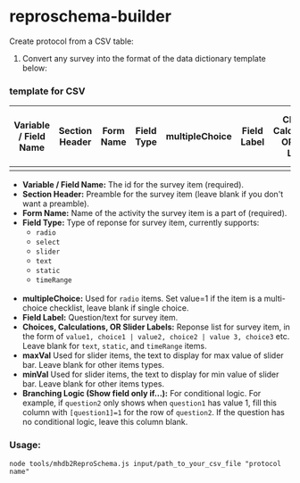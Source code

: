 # reproschema-builder

Create protocol from a CSV table:

1. Convert any survey into the format of the data dictionary template below:


### template for CSV 

Variable / Field Name |	Section Header | Form Name  |	Field Type  |	multipleChoice	| Field Label |	Choices, Calculations, OR Slider Labels | minVal |  maxVal |	Branching Logic (Show field only if...) |
|------------| ------------| ------------| ------------| ------------| ------------| ------------| ------------| ------------| ------------| 
|          |            |        |            |               |              |              |          |           |        |     

+ **Variable / Field Name:** The id for the survey item (required). <br/>
+ **Section Header:** Preamble for the survey item (leave blank if you don't want a preamble). <br/>
+ **Form Name:** Name of the activity the survey item is a part of (required). <br/>
+ **Field Type:** Type of reponse for survey item, currently supports: 
  + `radio`
  + `select`
  + `slider`
  + `text`
  + `static`
  + `timeRange`
  <br/>
+ **multipleChoice:** Used for `radio` items. Set value=1 if the item is a multi-choice checklist, leave blank if single choice. <br/>
+ **Field Label:** Question/text for survey item. <br/>
+ **Choices, Calculations, OR Slider Labels:** Reponse list for survey item, in the form of `value1, choice1 | value2, choice2 | value 3, choice3` etc. Leave blank for `text`, `static`, and `timeRange` items. <br/>
+ **maxVal** Used for slider items, the text to display for max value of slider bar. Leave blank for other items types. <br/>
+ **minVal** Used for slider items, the text to display for min value of slider bar. Leave blank for other items types.  <br/>
+ **Branching Logic (Show field only if...):** For conditional logic. For example, if `question2` only shows when `question1` has value 1, fill this column with `[question1]=1` for the row of `question2`. If the question has no conditional logic, leave this column blank. <br/>


### Usage: 
`node tools/mhdb2ReproSchema.js input/path_to_your_csv_file "protocol name"`

